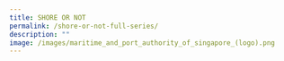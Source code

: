 ```yaml
---
title: SHORE OR NOT
permalink: /shore-or-not-full-series/
description: ""
image: /images/maritime_and_port_authority_of_singapore_(logo).png
---
```


